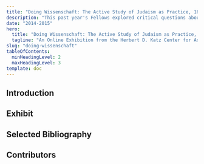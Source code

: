 ```yaml
---
title: "Doing Wissenschaft: The Active Study of Judaism as Practice, 1818 - 2018"
description: "This past year's Fellows explored critical questions about the way in which academic categories and methodologies have framed how Jews and Judaism are understood."
date: "2014-2015"
hero:
  title: "Doing Wissenschaft: The Active Study of Judaism as Practice, 1818 - 2018"
  tagline: "An Online Exhibition from the Herbert D. Katz Center for Advanced Judaic Studies 2014-2015 Fellows at the University of Pennsylvania"
slug: "doing-wissenschaft"
tableOfContents:
  minHeadingLevel: 2
  maxHeadingLevel: 3
template: doc
---
```

## Introduction

## Exhibit

## Selected Bibliography

## Contributors
 